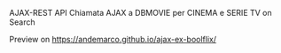 AJAX-REST API
Chiamata AJAX a DBMOVIE per CINEMA e SERIE TV on Search


Preview on  https://andemarco.github.io/ajax-ex-boolflix/
